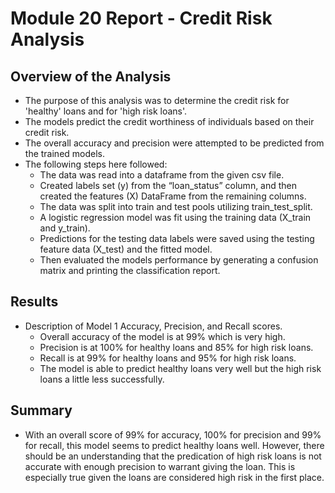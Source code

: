 # Module 20 Report - Credit Risk Analysis

## Overview of the Analysis

* The purpose of this analysis was to determine the credit risk for 'healthy' loans and for 'high risk loans'.
* The models predict the credit worthiness of individuals based on their credit risk.
* The overall accuracy  and precision were attempted to be predicted from the trained models.
* The following steps here followed:
  - The data was read into a dataframe from the given csv file. 
  - Created labels set (y) from the “loan_status” column, and then created the features (X) DataFrame from the remaining columns.
  - The data was split into train and test pools utilizing train_test_split.  
  - A logistic regression model was fit using the training data (X_train and y_train).
  - Predictions for the testing data labels were saved using the testing feature data (X_test) and the fitted model. 
  - Then evaluated the models performance by generating a confusion matrix and printing the classification report. 

## Results

* Description of Model 1 Accuracy, Precision, and Recall scores. 
  - Overall accuracy of the model is at 99% which is very high. 
  - Precision is at 100% for healthy loans and 85% for high risk loans.
  - Recall is at 99% for healthy loans and 95% for high risk loans.
  - The model is able to predict healthy loans very well but the high risk loans a little less successfully.

## Summary

* With an overall score of 99% for accuracy, 100% for precision and 99% for recall, this model seems to predict healthy loans well. However, there should be an understanding that the predication of high risk loans is not accurate with enough precision to warrant giving the loan. This is especially true given the loans are considered high risk in the first place.
